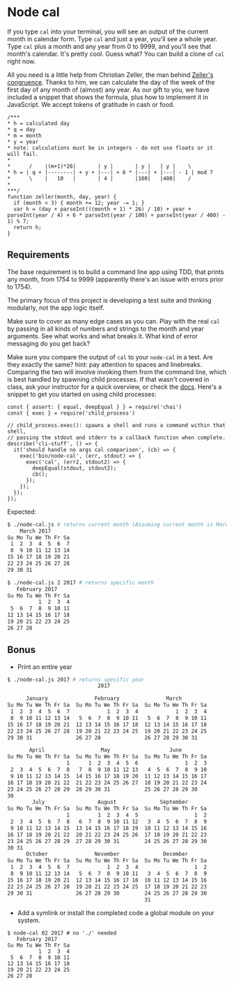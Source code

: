 # Node cal
If you type `cal` into your terminal, you will see an output of the current month in calendar form. Type `cal` and just a year, you'll see a whole year. Type `cal` plus a month and any year from 0 to 9999, and you'll see that month's calendar. It's pretty cool. Guess what? You can build a clone of `cal` right now.

All you need is a little help from Christian Zeller, the man behind [Zeller's congruence](https://en.wikipedia.org/wiki/Zeller's_congruence). Thanks to him, we can calculate the day of the week of the first day of any month of (almost) any year. As our gift to you, we have included a snippet that shows the formula, plus how to implement it in JavaScript. We accept tokens of gratitude in cash or food.

```
/***
* h = calculated day
* q = day
* m = month
* y = year
* note: calculations must be in integers - do not use floats or it will fail.
*
*      /    |(m+1)*26|       | y |       | y |   | y |    \
* h = | q + |--------| + y + |---| + 6 * |---| + |---| - 1 | mod 7
*      \    |   10   |       | 4 |       |100|   |400|    /
*
***/
function zeller(month, day, year) {
  if (month < 3) { month += 12; year -= 1; }
  var h = (day + parseInt(((month + 1) * 26) / 10) + year + parseInt(year / 4) + 6 * parseInt(year / 100) + parseInt(year / 400) - 1) % 7;
  return h;
}
```

## Requirements
The base requirement is to build a command line app using TDD, that prints any month, from 1754 to 9999 (apparently there's an issue with errors prior to 1754).

The primary focus of this project is developing a test suite and thinking modularly, not the app logic itself.

Make sure to cover as many edge cases as you can. Play with the real `cal` by passing in all kinds of numbers and strings to the month and year arguments. See what works and what breaks it. What kind of error messaging do you get back? 

Make sure you compare the output of `cal` to your `node-cal` in a test. Are they exactly the same? hint: pay attention to spaces and linebreaks. Comparing the two will involve invoking them from the command line, which is best handled by spawning child processes. If that wasn't covered in class, ask your instructor for a quick overview, or check the [docs](https://nodejs.org/api/child_process.html#child_process_child_process). Here's a snippet to get you started on using child processes:

```
const { assert: { equal, deepEqual } } = require('chai')
const { exec } = require('child_process')

// child_process.exec(): spawns a shell and runs a command within that shell, 
// passing the stdout and stderr to a callback function when complete.
describe('cli-stuff', () => {
  it('should handle no args cal comparison', (cb) => {
    exec('bin/node-cal', (err, stdout) => {
      exec('cal', (err2, stdout2) => {
        deepEqual(stdout, stdout2);
        cb();
      });
    });
  });
});
```

Expected:

```bash
$ ./node-cal.js # returns current month (Assuming current month is March 2017)
    March 2017
Su Mo Tu We Th Fr Sa
 1  2  3  4  5  6  7
 8  9 10 11 12 13 14
15 16 17 18 19 20 21
22 23 24 25 26 27 28
29 30 31

```

```bash
$ ./node-cal.js 2 2017 # returns specific month
   February 2017
Su Mo Tu We Th Fr Sa
          1  2  3  4
 5  6  7  8  9 10 11
12 13 14 15 16 17 18
19 20 21 22 23 24 25
26 27 28

```

## Bonus
+ Print an entire year

```bash
$ ./node-cal.js 2017 # returns specific year
                             2017

      January               February               March
Su Mo Tu We Th Fr Sa  Su Mo Tu We Th Fr Sa  Su Mo Tu We Th Fr Sa
 1  2  3  4  5  6  7            1  2  3  4            1  2  3  4
 8  9 10 11 12 13 14   5  6  7  8  9 10 11   5  6  7  8  9 10 11
15 16 17 18 19 20 21  12 13 14 15 16 17 18  12 13 14 15 16 17 18
22 23 24 25 26 27 28  19 20 21 22 23 24 25  19 20 21 22 23 24 25
29 30 31              26 27 28              26 27 28 29 30 31

       April                  May                   June
Su Mo Tu We Th Fr Sa  Su Mo Tu We Th Fr Sa  Su Mo Tu We Th Fr Sa
                   1      1  2  3  4  5  6               1  2  3
 2  3  4  5  6  7  8   7  8  9 10 11 12 13   4  5  6  7  8  9 10
 9 10 11 12 13 14 15  14 15 16 17 18 19 20  11 12 13 14 15 16 17
16 17 18 19 20 21 22  21 22 23 24 25 26 27  18 19 20 21 22 23 24
23 24 25 26 27 28 29  28 29 30 31           25 26 27 28 29 30
30                                          
        July                 August              September
Su Mo Tu We Th Fr Sa  Su Mo Tu We Th Fr Sa  Su Mo Tu We Th Fr Sa
                   1         1  2  3  4  5                  1  2
 2  3  4  5  6  7  8   6  7  8  9 10 11 12   3  4  5  6  7  8  9
 9 10 11 12 13 14 15  13 14 15 16 17 18 19  10 11 12 13 14 15 16
16 17 18 19 20 21 22  20 21 22 23 24 25 26  17 18 19 20 21 22 23
23 24 25 26 27 28 29  27 28 29 30 31        24 25 26 27 28 29 30
30 31                                       
      October               November              December
Su Mo Tu We Th Fr Sa  Su Mo Tu We Th Fr Sa  Su Mo Tu We Th Fr Sa
 1  2  3  4  5  6  7            1  2  3  4                  1  2
 8  9 10 11 12 13 14   5  6  7  8  9 10 11   3  4  5  6  7  8  9
15 16 17 18 19 20 21  12 13 14 15 16 17 18  10 11 12 13 14 15 16
22 23 24 25 26 27 28  19 20 21 22 23 24 25  17 18 19 20 21 22 23
29 30 31              26 27 28 29 30        24 25 26 27 28 29 30
                                            31
```

+ Add a symlink or install the completed code a global module on your system.

```
$ node-cal 02 2017 # no './' needed
   February 2017
Su Mo Tu We Th Fr Sa
          1  2  3  4
 5  6  7  8  9 10 11
12 13 14 15 16 17 18
19 20 21 22 23 24 25
26 27 28
```
